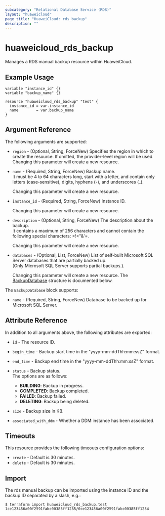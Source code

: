 ```yaml
---
subcategory: "Relational Database Service (RDS)"
layout: "huaweicloud"
page_title: "HuaweiCloud: rds_backup"
description: ""
---
```


# huaweicloud_rds_backup

Manages a RDS manual backup resource within HuaweiCloud.  

## Example Usage

```hcl
variable "instance_id" {}
variable "backup_name" {}

resource "huaweicloud_rds_backup" "test" {
  instance_id = var.instance_id
  name        = var.backup_name
}
```

## Argument Reference

The following arguments are supported:

* `region` - (Optional, String, ForceNew) Specifies the region in which to create the resource.
  If omitted, the provider-level region will be used. Changing this parameter will create a new resource.

* `name` - (Required, String, ForceNew) Backup name.  
  It must be 4 to 64 characters long, start with a letter, and contain only letters (case-sensitive),
  digits, hyphens (-), and underscores (_).

  Changing this parameter will create a new resource.

* `instance_id` - (Required, String, ForceNew) Instance ID.

  Changing this parameter will create a new resource.

* `description` - (Optional, String, ForceNew) The description about the backup.  
  It contains a maximum of 256 characters and cannot contain the following special characters: >!<"&'=.

  Changing this parameter will create a new resource.

* `databases` - (Optional, List, ForceNew) List of self-built Microsoft SQL Server databases that are partially
  backed up.  
  (Only Microsoft SQL Server supports partial backups.).

  Changing this parameter will create a new resource.
The [BackupDatabase](#Backup_BackupDatabase) structure is documented below.

<a name="Backup_BackupDatabase"></a>
The `BackupDatabase` block supports:

* `name` - (Required, String, ForceNew) Database to be backed up for Microsoft SQL Server.

## Attribute Reference

In addition to all arguments above, the following attributes are exported:

* `id` - The resource ID.

* `begin_time` - Backup start time in the "yyyy-mm-ddThh:mm:ssZ" format.

* `end_time` - Backup end time in the "yyyy-mm-ddThh:mm:ssZ" format.

* `status` - Backup status.  
  The options are as follows:
    + **BUILDING**: Backup in progress.
    + **COMPLETED**: Backup completed.
    + **FAILED**: Backup failed.
    + **DELETING**: Backup being deleted.

* `size` - Backup size in KB.

* `associated_with_ddm` - Whether a DDM instance has been associated.

## Timeouts

This resource provides the following timeouts configuration options:

* `create` - Default is 30 minutes.
* `delete` - Default is 30 minutes.

## Import

The rds manual backup can be imported using the instance ID and the backup ID separated by a slash, e.g.:

```
$ terraform import huaweicloud_rds_backup.test 1ce123456a00f2591fabc00385ff1235/0ce123456a00f2591fabc00385ff1234
```
